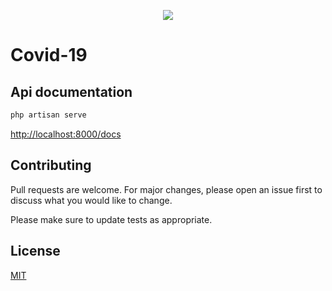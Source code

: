 <p align="center"><img src="https://www.kinshasadigital.com/img/images/logo_kinshasa_digital.png?w=100" ></p>

# Covid-19



## Api documentation

```bash
php artisan serve 
```

[http://localhost:8000/docs](http://localhost:8000/docs)


## Contributing
Pull requests are welcome. For major changes, please open an issue first to discuss what you would like to change.

Please make sure to update tests as appropriate.

## License
[MIT](https://choosealicense.com/licenses/mit/)